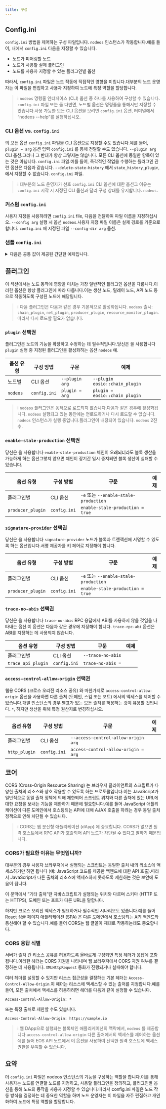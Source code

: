 ```yaml
---
title: 구성
---
```


## Config.ini

`config.ini` 방법을 제어하는 구성 파일입니다. `nodeos` 인스턴스가 작동합니다.예를 들어, 내에서 `config.ini` 다음을 지정할 수 있습니다.

* 노드가 피어링할 노드
* 노드가 사용할 실제 플러그인
* 노드를 사용자 지정할 수 있는 플러그인별 옵션

따라서, `config.ini` 파일은 노드 작동에 직접적인 영향을 미칩니다.대부분의 노드 운영자는 이 파일을 편집하고 사용자 지정하여 노드에 특정 역할을 할당합니다.

> ℹ️ `nodeos` 명령줄 인터페이스 (CLI) 옵션 중 하나를 사용하여 구성할 수 있습니다. `config.ini` 파일 또는 둘 다반면, 노드별 옵션은 명령줄을 통해서만 지정할 수 있습니다.사용 가능한 모든 CLI 옵션을 보려면 `config.ini` 옵션, 터미널에서 “nodeos --help”를 실행하십시오.

### CLI 옵션 vs. `config.ini`

의 모든 옵션 `config.ini` 파일을 CLI 옵션으로 지정할 수도 있습니다.예를 들어, `plugin = arg` 옵션 입력 `config.ini` 를 통해 전달할 수도 있습니다. `--plugin arg` CLI 옵션.그러나 그 반대가 항상 그렇지는 않습니다. 모든 CLI 옵션에 동일한 항목이 있는 것은 아닙니다. `config.ini` 파일.예를 들어, 즉각적인 작업을 수행하는 플러그인 관련 옵션은 다음과 같습니다. `--delete-state-history` 에서 `state_history_plugin`, 에서 지정할 수 없습니다. `config.ini` 파일.

> ℹ️ 대부분의 노드 운영자가 선호 `config.ini` CLI 옵션에 대한 옵션그 이유는 `config.ini` 시작 시 지정된 CLI 옵션과 달리 구성 상태를 유지합니다. `nodeos`.

### 커스텀 `config.ini`

사용자 지정을 사용하려면 `config.ini` file, 다음을 전달하여 파일 이름을 지정하십시오. `--config arg` 실행 시 옵션 `nodeos`.사용자 지정 파일 이름은 실제 경로를 기준으로 합니다. `config.ini` 에 지정된 파일 `--config-dir arg` 옵션.

### 샘플 `config.ini`

<details>
<summary>다음은 공통 값이 제공된 간단한 예제입니다.</summary>

```
# Specify the Access-Control-Allow-Origin to be returned on each request (eosio::http_plugin)
access-control-allow-origin = *

# The name supplied to identify this node amongst the peers. (eosio::net_plugin)
agent-name = "EOS Test Agent"

# Enable block production, even if the chain is stale. (eosio::producer_plugin)
enable-stale-production = true

# ID of producer controlled by this node (e.g. inita; may specify multiple times) (eosio::producer_plugin)
producer-name = eosio

# Key=Value pairs in the form <public-key>=<provider-spec>
# Where:
#    <public-key>    	is a string form of a vaild EOSIO public key
# 
#    <provider-spec> 	is a string in the form <provider-type>:<data>
# 
#    <provider-type> 	is KEY, KEOSD, or SE
# 
#    KEY:<data>      	is a string form of a valid EOSIO private key which maps to the provided public key
# 
#    KEOSD:<data>    	is the URL where keosd is available and the approptiate wallet(s) are unlocked
# 
#  (eosio::producer_plugin)
signature-provider = EOS6MRyAjQq8ud7hVNYcfnVPJqcVpscN5So8BhtHuGYqET5GDW5CV=KEY:5KQwrPbwdL6PhXujxW37FSSQZ1JiwsST4cqQzDeyXtP79zkvFD3

# Use to indicate that the RPC responses will not use ABIs.
# Failure to specify this option when there are no trace-rpc-abi configuations will result in an Error.
# This option is mutually exclusive with trace-rpc-api (eosio::trace_api_plugin)
trace-no-abis = true

# Plugin(s) to enable, may be specified multiple times
plugin = eosio::producer_plugin
plugin = eosio::producer_api_plugin
plugin = eosio::chain_plugin
plugin = eosio::chain_api_plugin
plugin = eosio::http_plugin
plugin = eosio::state_history_plugin
plugin = eosio::net_plugin
plugin = eosio::net_api_plugin
plugin = eosio::trace_api_plugin
```

</details>

## 플러그인

이 섹션에서는 노드 동작에 영향을 미치는 가장 일반적인 플러그인 옵션을 다룹니다.이러한 옵션은 항상 플러그인에 따라 다릅니다.이는 생산 노드, 릴레이 노드, API 노드 등으로 작동하도록 구성된 노드에 해당됩니다.

> ℹ️ 다음 플러그인은 다음과 같은 경우 기본적으로 활성화됩니다. `nodeos` 출시: `chain_plugin`, `net_plugin`, `producer_plugin`, `resource_monitor_plugin`.따라서 다시 로드할 필요가 없습니다. 

### `plugin` 선택권

플러그인은 노드의 기능을 확장하고 수정하는 데 필수적입니다.당신은 을 사용합니다 `plugin` 실행 중 지정된 플러그인을 활성화하는 옵션 `nodeos` 예.

옵션 유형 | 구성 방법 | 구문 | 예제
-|-|-|-
노드별 | CLI 옵션 | `--plugin arg` | `--plugin eosio::chain_plugin`
`nodeos` | `config.ini` | `plugin = arg` | `plugin = eosio::chain_plugin`

> ℹ️ `nodeos` 플러그인은 동적으로 로드되지 않습니다.다음과 같은 경우에 활성화됩니다. `nodeos` 실행되고 있는 동안에는 언로드하거나 다시 로드할 수 없습니다. `nodeos` 인스턴스가 실행 중입니다.플러그인이 내장되어 있습니다. `nodeos` 2진수.

### `enable-stale-production` 선택권

당신은 을 사용합니다 `enable-stale-production` 체인이 오래되더라도 블록 생산을 가능하게 하는 옵션그렇지 않으면 체인이 장기간 일시 중지되면 블록 생산이 실패할 수 있습니다.

옵션 유형 | 구성 방법 | 구문 | 예제
-|-|-|-
플러그인별 | CLI 옵션 | `-e` 또는 `--enable-stale-production`
`producer_plugin` | `config.ini` | `enable-stale-production = true`

### `signature-provider` 선택권

당신은 을 사용합니다 `signature-provider` 노드가 블록과 트랜잭션에 서명할 수 있도록 하는 옵션입니다.서명 제공자를 키 페어로 지정해야 합니다.

옵션 유형 | 구성 방법 | 구문 | 예제
-|-|-|-
플러그인별 | CLI 옵션 | `-e` 또는 `--enable-stale-production`
`producer_plugin` | `config.ini` | `enable-stale-production = true`

### `trace-no-abis` 선택권

당신은 을 사용합니다 `trace-no-abis` RPC 응답에서 ABI를 사용하지 않을 것임을 나타내는 옵션.이 옵션은 다음과 같은 경우에 지정해야 합니다. `trace-rpc-abi` 옵션은 ABI를 지정하는 데 사용되지 않습니다.

옵션 유형 | 구성 방법 | 구문 | 예제
-|-|-|-
플러그인별 | CLI 옵션 | `--trace-no-abis`
`trace_api_plugin` | `config.ini` | `trace-no-abis =`

### `access-control-allow-origin` 선택권

웹용 CORS (크로스 오리진 리소스 공유) 와 마찬가지로 `access-control-allow-origin` 옵션을 사용하면 다른 출처 (도메인, 스킴 또는 포트) 에서의 액세스를 제어할 수 있습니다.개발 인스턴스의 경우 별표가 있는 모든 출처를 허용하는 것이 유용할 것입니다. `*`, 하지만 생산을 위해 특정 원산지로 변경하십시오.

옵션 유형 | 구성 방법 | 구문 | 예제
-|-|-|-
플러그인별 | CLI 옵션 | `--access-control-allow-origin arg`
`http_plugin` | `config.ini` | `access-control-allow-origin = arg`

## 코어

CORS (Cross-Origin Resource Sharing) 는 브라우저 클라이언트의 스크립트가 다양한 출처의 리소스와 상호 작용할 수 있도록 하는 프로토콜입니다.이는 JavaScript가 일반적으로 동일 출처 정책에 의해 제한되어 스크립트 위치와 다른 출처에 있는 URL에 대한 요청을 보내는 기능을 제한하기 때문에 필요합니다.예를 들어 JavaScript 애플리케이션이 다른 도메인에서 호스팅되는 API에 대해 AJAX 호출을 하려는 경우 동일 출처 정책으로 인해 차단될 수 있습니다.

> ℹ️ CORS는 웹 분산형 애플리케이션 (dApp) 에 중요합니다. CORS가 없으면 원격 호스트에서 RPC API가 호출되어 API 노드가 차단될 수 있다고 말하기 때문입니다.

### CORS가 필요한 이유는 무엇입니까?

대부분의 경우 사용자 브라우저에서 실행되는 스크립트는 동일한 출처 내의 리소스에 액세스하기만 하면 됩니다 (예: JavaScript 코드를 제공한 백엔드에 대한 API 호출).따라서 JavaScript가 다른 출처의 리소스에 액세스하지 못하도록 제한하는 것은 보안에 도움이 됩니다.

이 문맥에서 “기타 출처”란 자바스크립트가 실행되는 위치와 다르며 스키마 (HTTP 또는 HTTPS), 도메인 또는 포트가 다른 URL을 말합니다.

하지만 크로스 오리진 액세스가 필요하거나 필수적인 시나리오도 있습니다.예를 들어 React 싱글 페이지 애플리케이션 (SPA) 은 다른 도메인에서 호스팅되는 API 백엔드와 통신해야 할 수 있습니다.예를 들어 CORS는 웹 글꼴이 제대로 작동하는데도 중요합니다.

### CORS 응답 식별

서버가 출처 간 리소스 공유를 허용하도록 올바르게 구성되면 특정 헤더가 응답에 포함됩니다.이러한 헤더는 CORS 지원을 나타내며 웹 브라우저에서 CORS 지원 여부를 결정하는 데 사용됩니다. `XMLHttpRequest` 통화가 진행되거나 실패해야 합니다.

여러 헤더를 설정할 수 있지만 리소스 접근성을 결정하는 기본 헤더는 `Access-Control-Allow-Origin`.이 헤더는 리소스에 액세스할 수 있는 출처를 지정합니다.예를 들어, 모든 출처에서 액세스를 허용하려면 헤더를 다음과 같이 설정할 수 있습니다.

```
Access-Control-Allow-Origin: *
```

또는 특정 출처로 제한할 수도 있습니다.

```
Access-Control-Allow-Origin: https://sample.io
```

> ℹ️ 웹 DApp으로 실행되는 블록체인 애플리케이션의 맥락에서, `nodeos` 를 제공합니다 `access-control-allow-origin` 다른 출처에서의 액세스를 제어하는 옵션예를 들어 EOS API 노드에서 이 옵션을 사용하여 선택한 원격 호스트에 액세스 권한을 부여할 수 있습니다.

## 요약

더 `config.ini` 파일은 nodeos 인스턴스의 기능을 구성하는 역할을 합니다.이를 통해 사용자는 노드를 연결할 노드를 지정하고, 사용할 플러그인을 정의하고, 플러그인별 옵션을 통해 노드의 동작을 사용자 지정할 수 있습니다.따라서 config.ini 파일은 노드 작동 방식을 결정하는 데 중요한 역할을 하며 노드 운영자는 이 파일을 자주 편집하고 개인화하여 노드에 특정 역할을 할당합니다.
